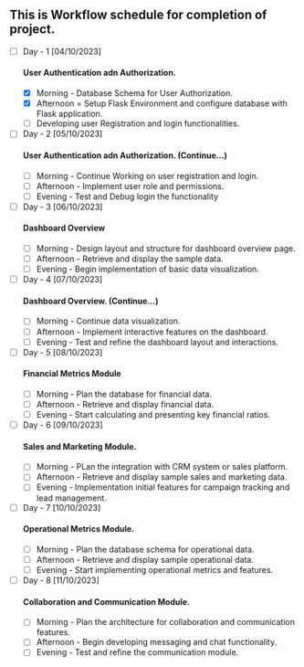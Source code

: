 ## This is Workflow schedule for completion of project.

- [ ] Day - 1 [04/10/2023]
    #### User Authentication adn Authorization.
  - [x] Morning - Database Schema for User Authorization.
  - [x] Afternoon = Setup Flask Environment and configure database with Flask application.
  - [ ] Developing user Registration and login functionalities.

- [ ] Day - 2 [05/10/2023]
    #### User Authentication adn Authorization. (Continue...)
  - [ ] Morning - Continue Working on user registration and login.
  - [ ] Afternoon - Implement user role and permissions.
  - [ ] Evening - Test and Debug login the functionality

- [ ] Day - 3 [06/10/2023]
    #### Dashboard Overview
  - [ ] Morning - Design layout and structure for dashboard overview page.
  - [ ] Afternoon - Retrieve and display the sample data.
  - [ ] Evening - Begin implementation of basic data visualization.

- [ ] Day - 4 [07/10/2023]
    #### Dashboard Overview. (Continue...)
  - [ ] Morning - Continue data visualization.
  - [ ] Afternoon - Implement interactive features  on the dashboard.
  - [ ] Evening - Test and refine the dashboard layout and interactions.

- [ ] Day - 5 [08/10/2023]
    #### Financial Metrics Module
  - [ ] Morning - Plan the database for financial data.
  - [ ] Afternoon - Retrieve and display financial data.
  - [ ] Evening - Start calculating and presenting key financial ratios.

- [ ] Day - 6 [09/10/2023]
    #### Sales and Marketing Module.
  - [ ] Morning - PLan the integration with CRM system or sales platform.
  - [ ] Afternoon - Retrieve and display sample sales and marketing data.
  - [ ] Evening - Implementation initial features for campaign tracking and lead management.

- [ ] Day - 7 [10/10/2023]
    #### Operational Metrics Module.
  - [ ] Morning - Plan the database schema for operational data.
  - [ ] Afternoon - Retrieve and display sample operational data.
  - [ ] Evening - Start implementing operational metrics and features.

- [ ] Day - 8 [11/10/2023]
    #### Collaboration and Communication Module.
  - [ ] Morning - Plan the architecture for collaboration and communication features.
  - [ ] Afternoon - Begin developing messaging and chat functionality.
  - [ ] Evening - Test and refine the communication module.
